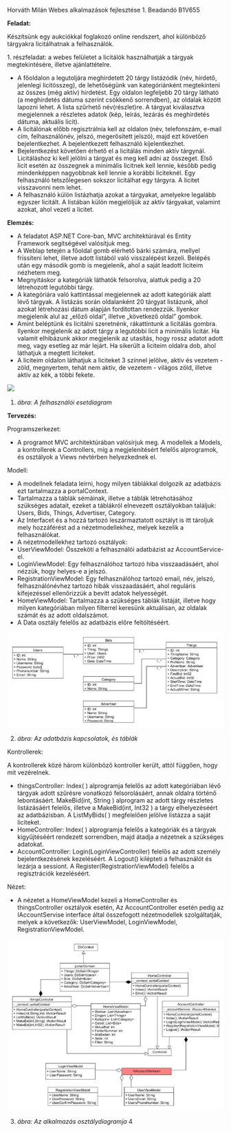 ﻿Horváth Milán  Webes alkalmazások fejlesztése  1. Beadandó B1V655 

**Feladat:**  

Készítsünk egy aukciókkal foglakozó online rendszert, ahol különböző tárgyakra licitálhatnak a felhasználók.  

1\. részfeladat: a webes felületet a licitálók használhatják a tárgyak megtekintésére, illetve ajánlattételre.  

- A  főoldalon  a  legutoljára  meghirdetett  20  tárgy  listázódik  (név,  hirdető,  jelenlegi licitösszeg), de lehetőségünk van kategóriánként megtekinteni az összes (még aktív) hirdetést.  Egy  oldalon  legfeljebb  20  tárgy  látható  (a  meghirdetés  dátuma  szerint csökkenő sorrendben), az oldalak között lapozni lehet. A lista szűrhető név(részlet)re. A tárgyat kiválasztva megjelennek a részletes adatok (kép, leírás, lezárás és meghirdetés dátuma, aktuális licit).  
- A  licitálónak  előbb  regisztrálnia  kell  az  oldalon  (név,  telefonszám,  e-mail  cím, felhasználónév,  jelszó,  megerősített  jelszó),  majd  ezt  követően  bejelentkezhet.  A bejelentkezett felhasználó kijelentkezhet.  
- Bejelentkezést követően érhető el a licitálás minden aktív tárgynál. Licitáláshoz ki kell jelölni a tárgyat és meg kell adni az összeget. Első licit esetén az összegnek a minimális licitnek kell lennie, később pedig mindenképpen nagyobbnak kell lennie a korábbi liciteknél.  Egy  felhasználó  tetszőlegesen  sokszor  licitálhat  egy  tárgyra.  A  licitet visszavonni nem lehet. 
- A felhasználó külön listázhatja azokat a tárgyakat, amelyekre legalább egyszer licitált. A listában külön megjelöljük az aktív tárgyakat, valamint azokat, ahol vezeti a licitet. 

**Elemzés:** 

- A  feladatot  ASP.NET  Core-ban,  MVC  architektúrával  és  Entity  Framework segítségével valósítjuk meg. 
- A Weblap tetején a főoldal gomb elérhető bárki számára, mellyel frissíteni lehet, illetve adott listából való visszalépést kezeli. Belépés után egy második gomb is megjelenik, ahol a saját leadott liciteim nézhetem meg. 
- Megnyitáskor a kategóriák láthatók felsorolva, alattuk pedig a 20 létrehozott legutóbbi tárgy. 
- A kategóriára való kattintással megjelennek az adott kategóriák alatt lévő tárgyak. A listázás során oldalanként 20 tárgyat listázunk, ahol azokat létrehozási dátum alapján fordítottan rendezzük. Ilyenkor megjelenik alul az „előző oldal”, illetve „következő oldal” gombok. 
- Amint  beléptünk  és  licitálni  szeretnénk,  rákattintunk  a  licitálás  gombra.  Ilyenkor megjelenik az adott tárgy a legutóbbi licit a minimális licitár. Ha valamit elhibázunk akkor megjelenik az utasítás, hogy rossz adatot adott meg, vagy esetleg az már lejárt. Ha sikerült a liciteim oldalra dob, ahol láthatjuk a megtett liciteket. 
- A  liciteim  oldalon  láthatjuk a  liciteket 3 színnel  jelölve, aktív  és  vezetem  - zöld, megnyertem, tehát nem aktív, de vezetem - világos zöld, illetve aktív az kék, a többi fekete. 

![](Aspose.Words.cc1bbccb-d5f1-4f01-976d-f29ec34eccdc.001.png)

1. *ábra: A felhasználói esetdiagram* 

**Tervezés:** 

Programszerkezet: 

- A  programot  MVC  architektúrában  valósírjuk  meg.  A  modellek  a  Models,  a kontrollerek a Controllers, míg a megjelenítésért felelős alprogramok, és osztályok a Views névtérben helyezkednek el. 

Modell: 

- A  modellnek  feladata  leírni,  hogy  milyen  táblákkal  dolgozik  az  adatbázis  ezt tartalmazza a portalContext. 
- Tartalmazza a táblák sémáinak, illetve a táblák létrehotásához szükséges adatait, ezeket a táblákról elnevezett osztályokban találjuk: Users, Bids, Things, Advertiser, Category. 
- Az Interfacet és a hozzá tartozó leszármaztatott osztályt is itt tároljuk mely hozzáférést ad a nézetmodellekhez, melyek kezelik a felhasználókat. 
- A nézetmodellekhez tartozó osztályok: 
- UserViewModel: Összeköti a felhasználói adatbázist az AccountService-el. 
- LoginViewModel: Egy felhasználóhoz tartozó hiba visszaadásáért, ahol nézzük, hogy helyes-e a jelszó. 
- RegistrationViewModel:  Egy  felhasználóhoz  tartozó  email,  név,  jelszó, felhasználónévhez  tartozó  hibák  visszaadásáért,  ahol  reguláris  kifejezéssel ellenőrizzük a bevitt adatok helyességét. 
- HomeViewModel: Tartalmazza a szükséges táblák listáját, illetve hogy milyen kategóriában milyen filterrel keresünk aktuálisan, az oldalak számát és az adott oldalszámot. 
- A Data osztály felelős az adatbázis előre feltöltéséért. 

![](Aspose.Words.cc1bbccb-d5f1-4f01-976d-f29ec34eccdc.002.jpeg)

2. *ábra: Az adatbázis kapcsolatok, és táblák* 

Kontrollerek: 

A kontrollerek közé három különböző kontroller került, attól függően, hogy mit vezérelnek. 

- thingsController: Index( ) alprogramja felelős az adott kategóriában lévő tárgyak adott szűrésre  vonatkozó  felsorolásáért,  annak  oldalra  történő  lebontásáért.  MakeBid(int, String ) alprogram az adott tárgy részletes listázásáért felelős, illetve a MakeBid(int, Int32 ) a tárgy elhelyezéséért az adatbázisban. A ListMyBids( ) megfelelően jelölve listázza a saját liciteket. 
- HomeController: Index( ) alprogramja felelős a kategóriák és a tárgyak kigyűjtéséért rendezett sorrendben, majd átadja a nézetnek a szükséges adatokat. 
- AccountController:  Login(LoginViewController)  felelős  az  adott  személy bejelentkezésének kezeléséért. A Logout() kilépteti a felhasználót és lezárja a sessiont. A Register(RegistrationViewModel) felelős a regisztrációk kezeléséért. 

Nézet: 

- A nézetet a HomeViewModel kezeli a HomeController és thingsController osztályok esetén,  Az  AccountController  esetén  pedig  az  IAccountServise  interface  által összefogott  nézetmodellek  szolgáltatják,  melyek  a  következők:  UserViewModel, LoginViewModel, RegistrationViewModel. 

![](Aspose.Words.cc1bbccb-d5f1-4f01-976d-f29ec34eccdc.003.jpeg)

3. *ábra: Az alkalmazás osztálydiagramja* 
4 
